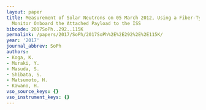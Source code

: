 ```yaml
---
layout: paper
title: Measurement of Solar Neutrons on 05 March 2012, Using a Fiber-Type Neutron
  Monitor Onboard the Attached Payload to the ISS
bibcode: 2017SoPh..292..115K
permalink: /papers/2017/SoPh/2017SoPh%2E%2E292%2E%2E115K/
year: '2017'
journal_abbrev: SoPh
authors:
- Koga, K.
- Muraki, Y.
- Masuda, S.
- Shibata, S.
- Matsumoto, H.
- Kawano, H.
vso_source_keys: {}
vso_instrument_keys: {}
---
```

